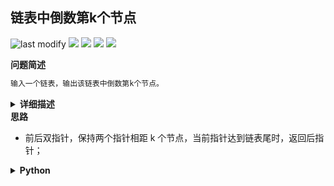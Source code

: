 ## 链表中倒数第k个节点
<!--START_SECTION:badge-->

![last modify](https://img.shields.io/static/v1?label=last%20modify&message=2025-07-08%2016%3A53%3A13&label_color=gray&color=thistle&style=flat-square)
[![](https://img.shields.io/static/v1?label=&message=%E7%AE%80%E5%8D%95&label_color=gray&color=yellow&style=flat-square)](../../../README.md#简单)
[![](https://img.shields.io/static/v1?label=&message=%E5%89%91%E6%8C%87Offer&label_color=gray&color=green&style=flat-square)](../../../README.md#剑指offer)
[![](https://img.shields.io/static/v1?label=&message=%E9%93%BE%E8%A1%A8&label_color=gray&color=blue&style=flat-square)](../../../README.md#链表)
[![](https://img.shields.io/static/v1?label=&message=%E5%8F%8C%E6%8C%87%E9%92%88&label_color=gray&color=blue&style=flat-square)](../../../README.md#双指针)

<!--END_SECTION:badge-->
<!--info
tags: [链表, 快慢指针]
source: 剑指Offer
level: 简单
number: '2200'
name: 链表中倒数第k个节点
companies: []
-->

<summary><b>问题简述</b></summary>

```txt
输入一个链表，输出该链表中倒数第k个节点。
```

<details><summary><b>详细描述</b></summary>

```txt
输入一个链表，输出该链表中倒数第k个节点。为了符合大多数人的习惯，本题从1开始计数，即链表的尾节点是倒数第1个节点。

例如，一个链表有 6 个节点，从头节点开始，它们的值依次是 1、2、3、4、5、6。这个链表的倒数第 3 个节点是值为 4 的节点。

示例：
    给定一个链表: 1->2->3->4->5, 和 k = 2.
    返回链表 4->5.

来源：力扣（LeetCode）
链接：https://leetcode-cn.com/problems/lian-biao-zhong-dao-shu-di-kge-jie-dian-lcof
著作权归领扣网络所有。商业转载请联系官方授权，非商业转载请注明出处。
```

</details>

<!-- <div align="center"><img src="../../../_assets/xxx.png" height="300" /></div> -->

<summary><b>思路</b></summary>

- 前后双指针，保持两个指针相距 k 个节点，当前指针达到链表尾时，返回后指针；

<details><summary><b>Python</b></summary>

```python
# Definition for singly-linked list.
# class ListNode:
#     def __init__(self, x):
#         self.val = x
#         self.next = None

class Solution:
    def getKthFromEnd(self, head: ListNode, k: int) -> ListNode:
        if head is None or k < 1:
            return head

        cur = head
        ret = head

        while k:
            cur = cur.next
            k -= 1
        
        while cur:
            ret = ret.next
            cur = cur.next

        # 更简洁的写法，合并两个循环
        # while cur:
        #     if k <= 0: 
        #         ret = ret.next
        #     cur = cur.next
        #     k -= 1

        return ret
```

</details>
